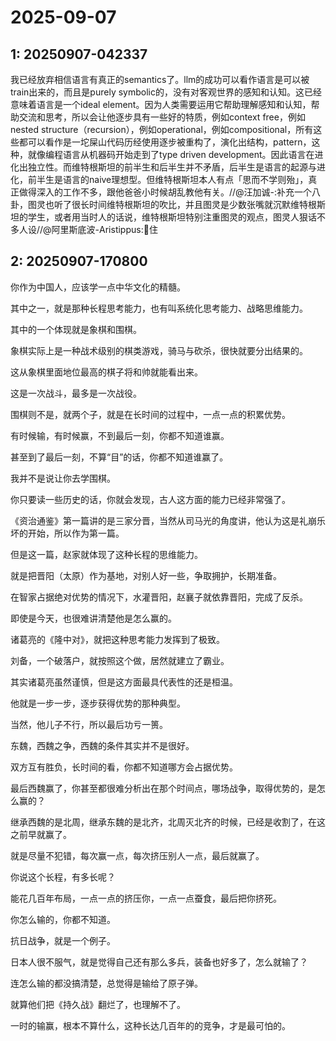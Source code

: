 # 2025-09-07

## 1: 20250907-042337

我已经放弃相信语言有真正的semantics了。llm的成功可以看作语言是可以被train出来的，而且是purely symbolic的，没有对客观世界的感知和认知。这已经意味着语言是一个ideal element。因为人类需要运用它帮助理解感知和认知，帮助交流和思考，所以会让他逐步具有一些好的特质，例如context free，例如nested structure（recursion），例如operational，例如compositional，所有这些都可以看作是一坨屎山代码历经使用逐步被重构了，演化出结构，pattern，这种，就像编程语言从机器码开始走到了type driven development。因此语言在进化出独立性。而维特根斯坦的前半生和后半生并不矛盾，后半生是语言的起源与进化，前半生是语言的naive理想型。但维特根斯坦本人有点「思而不学则殆」，真正做得深入的工作不多，跟他爸爸小时候胡乱教他有关。//@汪加诚-:补充一个八卦，图灵也听了很长时间维特根斯坦的吹比，并且图灵是少数张嘴就沉默维特根斯坦的学生，或者用当时人的话说，维特根斯坦特别注重图灵的观点，图灵人狠话不多人设//@阿里斯底波-Aristippus:🐴住

## 2: 20250907-170800

你作为中国人，应该学一点中华文化的精髓。

其中之一，就是那种长程思考能力，也有叫系统化思考能力、战略思维能力。

其中的一个体现就是象棋和围棋。

象棋实际上是一种战术级别的棋类游戏，骑马与砍杀，很快就要分出结果的。

这从象棋里面地位最高的棋子将和帅就能看出来。

这是一次战斗，最多是一次战役。

围棋则不是，就两个子，就是在长时间的过程中，一点一点的积累优势。

有时候输，有时候赢，不到最后一刻，你都不知道谁赢。

甚至到了最后一刻，不算“目”的话，你都不知道谁赢了。

我并不是说让你去学围棋。

你只要读一些历史的话，你就会发现，古人这方面的能力已经非常强了。

《资治通鉴》第一篇讲的是三家分晋，当然从司马光的角度讲，他认为这是礼崩乐坏的开始，所以作为第一篇。

但是这一篇，赵家就体现了这种长程的思维能力。

就是把晋阳（太原）作为基地，对别人好一些，争取拥护，长期准备。

在智家占据绝对优势的情况下，水灌晋阳，赵襄子就依靠晋阳，完成了反杀。

即使是今天，也很难讲清楚他是怎么赢的。

诸葛亮的《隆中对》，就把这种思考能力发挥到了极致。

刘备，一个破落户，就按照这个做，居然就建立了霸业。

其实诸葛亮虽然谨慎，但是这方面最具代表性的还是桓温。

他就是一步一步，逐步获得优势的那种典型。

当然，他儿子不行，所以最后功亏一篑。

东魏，西魏之争，西魏的条件其实并不是很好。

双方互有胜负，长时间的看，你都不知道哪方会占据优势。

最后西魏赢了，你甚至都很难分析出在那个时间点，哪场战争，取得优势的，是怎么赢的？

继承西魏的是北周，继承东魏的是北齐，北周灭北齐的时候，已经是收割了，在这之前早就赢了。

就是尽量不犯错，每次赢一点，每次挤压别人一点，最后就赢了。

你说这个长程，有多长呢？

能花几百年布局，一点一点的挤压你，一点一点蚕食，最后把你挤死。

你怎么输的，你都不知道。

抗日战争，就是一个例子。

日本人很不服气，就是觉得自己还有那么多兵，装备也好多了，怎么就输了？

连怎么输的都没搞清楚，总觉得是输给了原子弹。

就算他们把《持久战》翻烂了，也理解不了。

一时的输赢，根本不算什么，这种长达几百年的的竞争，才是最可怕的。

